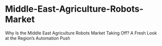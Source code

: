 # Middle-East-Agriculture-Robots-Market
Why Is the Middle East Agriculture Robots Market Taking Off? A Fresh Look at the Region’s Automation Push
